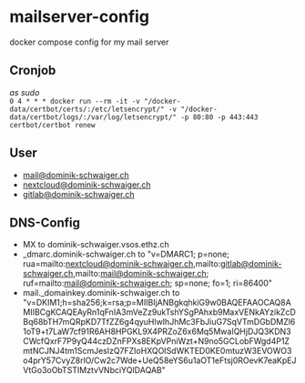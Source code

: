 # mailserver-config

docker compose config for my mail server

## Cronjob

*as sudo*  
`0 4 * * * docker run --rm -it -v "/docker-data/certbot/certs/:/etc/letsencrypt/" -v "/docker-data/certbot/logs/:/var/log/letsencrypt/" -p 80:80 -p 443:443 certbot/certbot renew`

## User

- <mail@dominik-schwaiger.ch>
- <nextcloud@dominik-schwaiger.ch>
- <gitlab@dominik-schwaiger.ch>

## DNS-Config

- MX to dominik-schwaiger.vsos.ethz.ch
- _dmarc.dominik-schwaiger.ch to  "v=DMARC1; p=none; rua=mailto:nextcloud@dominik-schwaiger.ch,mailto:gitlab@dominik-schwaiger.ch,mailto:mail@dominik-schwaiger.ch; ruf=mailto:mail@dominik-schwaiger.ch; sp=none; fo=1; ri=86400"
- mail._domainkey.dominik-schwaiger.ch to  "v=DKIM1;h=sha256;k=rsa;p=MIIBIjANBgkqhkiG9w0BAQEFAAOCAQ8AMIIBCgKCAQEAyRn1qFnIA3mVeZz9ukTshYSgPAhxb9MaxVENkAYzikZcDBq68bTH7mQRpKD7TfZZ6g4qyuHlwIhJhMc3FbJiuG7SqVTmDGbDMZl61oT9+t7LaW7cf91R6AH8HPGKL9X4PRZoZ6x6Mq5MwaIQHjDJQ3KDN3CWcfQxrF7P9yQ44czDZnFPXs8EKpVPniWzt+N9no5GCLobFWgd4P1ZmtNCJNJ4tm1ScmJeslzQ7FZIoHXQOISdWKTED0KE0mtuzW3EVOWO3o4prY57CvyZ8rlO/Cw2c7Wde+UeQ58eYS6u1aOT1eFtsj0ROevK7eaKpEJVtGo3oObTSTIMztvVNbciYQIDAQAB"
